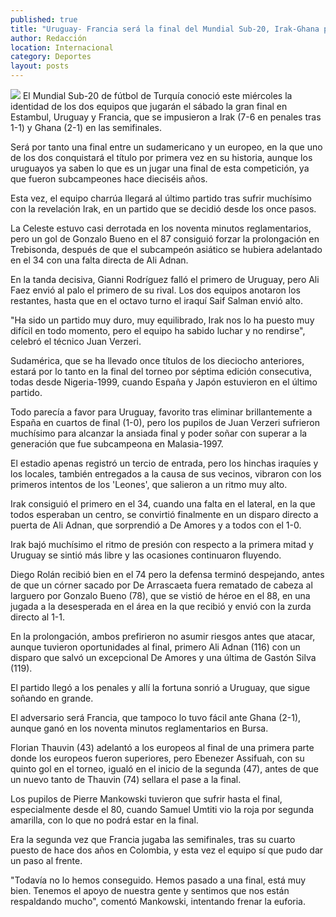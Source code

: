 ```yaml
---
published: true
title: "Uruguay- Francia será la final del Mundial Sub-20, Irak-Ghana por el bronce"
author: Redacción
location: Internacional
category: Deportes
layout: posts
---
```


![](http://i.imgur.com/l54T8S4m.jpg)
El Mundial Sub-20 de fútbol de Turquía conoció este miércoles la identidad de los dos equipos que jugarán el sábado la gran final en Estambul, Uruguay y Francia, que se impusieron a Irak (7-6 en penales tras 1-1) y Ghana (2-1) en las semifinales.

Será por tanto una final entre un sudamericano y un europeo, en la que uno de los dos conquistará el título por primera vez en su historia, aunque los uruguayos ya saben lo que es un jugar una final de esta competición, ya que fueron subcampeones hace dieciséis años.

Esta vez, el equipo charrúa llegará al último partido tras sufrir muchísimo con la revelación Irak, en un partido que se decidió desde los once pasos.

La Celeste estuvo casi derrotada en los noventa minutos reglamentarios, pero un gol de Gonzalo Bueno en el 87 consiguió forzar la prolongación en Trebisonda, después de que el subcampeón asiático se hubiera adelantado en el 34 con una falta directa de Ali Adnan.

En la tanda decisiva, Gianni Rodríguez falló el primero de Uruguay, pero Ali Faez envió al palo el primero de su rival. Los dos equipos anotaron los restantes, hasta que en el octavo turno el iraquí Saif Salman envió alto.

"Ha sido un partido muy duro, muy equilibrado, Irak nos lo ha puesto muy difícil en todo momento, pero el equipo ha sabido luchar y no rendirse", celebró el técnico Juan Verzeri.

Sudamérica, que se ha llevado once títulos de los dieciocho anteriores, estará por lo tanto en la final del torneo por séptima edición consecutiva, todas desde Nigeria-1999, cuando España y Japón estuvieron en el último partido.

Todo parecía a favor para Uruguay, favorito tras eliminar brillantemente a España en cuartos de final (1-0), pero los pupilos de Juan Verzeri sufrieron muchísimo para alcanzar la ansiada final y poder soñar con superar a la generación que fue subcampeona en Malasia-1997.

El estadio apenas registró un tercio de entrada, pero los hinchas iraquíes y los locales, también entregados a la causa de sus vecinos, vibraron con los primeros intentos de los 'Leones', que salieron a un ritmo muy alto.

Irak consiguió el primero en el 34, cuando una falta en el lateral, en la que todos esperaban un centro, se convirtió finalmente en un disparo directo a puerta de Ali Adnan, que sorprendió a De Amores y a todos con el 1-0.

Irak bajó muchísimo el ritmo de presión con respecto a la primera mitad y Uruguay se sintió más libre y las ocasiones continuaron fluyendo.

Diego Rolán recibió bien en el 74 pero la defensa terminó despejando, antes de que un córner sacado por De Arrascaeta fuera rematado de cabeza al larguero por Gonzalo Bueno (78), que se vistió de héroe en el 88, en una jugada a la desesperada en el área en la que recibió y envió con la zurda directo al 1-1.

En la prolongación, ambos prefirieron no asumir riesgos antes que atacar, aunque tuvieron oportunidades al final, primero Ali Adnan (116) con un disparo que salvó un excepcional De Amores y una última de Gastón Silva (119).

El partido llegó a los penales y allí la fortuna sonrió a Uruguay, que sigue soñando en grande.

El adversario será Francia, que tampoco lo tuvo fácil ante Ghana (2-1), aunque ganó en los noventa minutos reglamentarios en Bursa.

Florian Thauvin (43) adelantó a los europeos al final de una primera parte donde los europeos fueron superiores, pero Ebenezer Assifuah, con su quinto gol en el torneo, igualó en el inicio de la segunda (47), antes de que un nuevo tanto de Thauvin (74) sellara el pase a la final.

Los pupilos de Pierre Mankowski tuvieron que sufrir hasta el final, especialmente desde el 80, cuando Samuel Umtiti vio la roja por segunda amarilla, con lo que no podrá estar en la final.

Era la segunda vez que Francia jugaba las semifinales, tras su cuarto puesto de hace dos años en Colombia, y esta vez el equipo sí que pudo dar un paso al frente.

"Todavía no lo hemos conseguido. Hemos pasado a una final, está muy bien. Tenemos el apoyo de nuestra gente y sentimos que nos están respaldando mucho", comentó Mankowski, intentando frenar la euforia.
